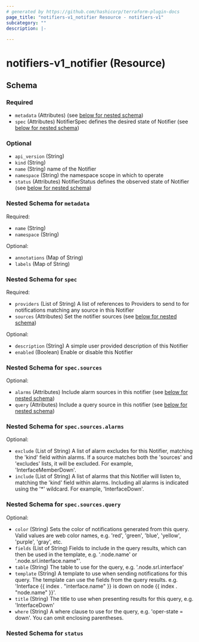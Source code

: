 ```yaml
---
# generated by https://github.com/hashicorp/terraform-plugin-docs
page_title: "notifiers-v1_notifier Resource - notifiers-v1"
subcategory: ""
description: |-
  
---
```


# notifiers-v1_notifier (Resource)





<!-- schema generated by tfplugindocs -->
## Schema

### Required

- `metadata` (Attributes) (see [below for nested schema](#nestedatt--metadata))
- `spec` (Attributes) NotifierSpec defines the desired state of Notifier (see [below for nested schema](#nestedatt--spec))

### Optional

- `api_version` (String)
- `kind` (String)
- `name` (String) name of the Notifier
- `namespace` (String) the namespace scope in which to operate
- `status` (Attributes) NotifierStatus defines the observed state of Notifier (see [below for nested schema](#nestedatt--status))

<a id="nestedatt--metadata"></a>
### Nested Schema for `metadata`

Required:

- `name` (String)
- `namespace` (String)

Optional:

- `annotations` (Map of String)
- `labels` (Map of String)


<a id="nestedatt--spec"></a>
### Nested Schema for `spec`

Required:

- `providers` (List of String) A list of references to Providers to send to for notifications matching any source in this Notifier
- `sources` (Attributes) Set the notifier sources (see [below for nested schema](#nestedatt--spec--sources))

Optional:

- `description` (String) A simple user provided description of this Notifier
- `enabled` (Boolean) Enable or disable this Notifier

<a id="nestedatt--spec--sources"></a>
### Nested Schema for `spec.sources`

Optional:

- `alarms` (Attributes) Include alarm sources in this notifier (see [below for nested schema](#nestedatt--spec--sources--alarms))
- `query` (Attributes) Include a query source in this notifier (see [below for nested schema](#nestedatt--spec--sources--query))

<a id="nestedatt--spec--sources--alarms"></a>
### Nested Schema for `spec.sources.alarms`

Optional:

- `exclude` (List of String) A list of alarm excludes for this Notifier, matching the 'kind' field within alarms.
If a source matches both the 'sources' and 'excludes' lists, it will be excluded.
For example, 'InterfaceMemberDown'.
- `include` (List of String) A list of alarms that this Notifier will listen to, matching the 'kind' field within alarms.
Including all alarms is indicated using the '*' wildcard.
For example, 'InterfaceDown'.


<a id="nestedatt--spec--sources--query"></a>
### Nested Schema for `spec.sources.query`

Optional:

- `color` (String) Sets the color of notifications generated from this query. Valid values are web color names, e.g. 'red', 'green', 'blue', 'yellow', 'purple', 'gray', etc.
- `fields` (List of String) Fields to include in the query results, which can then be used in the template,
e.g. '.node.name' or '.node.srl.interface.name"'.
- `table` (String) The table to use for the query, e.g. '.node.srl.interface'
- `template` (String) A template to use when sending notifications for this query. The template can use the fields from the query results.
e.g. 'Interface {{ index . "interface.name" }} is down on node {{ index . "node.name" }}'.
- `title` (String) The title to use when presenting results for this query, e.g. 'InterfaceDown'
- `where` (String) A where clause to use for the query, e.g. 'oper-state = down'. You can omit enclosing parentheses.




<a id="nestedatt--status"></a>
### Nested Schema for `status`

